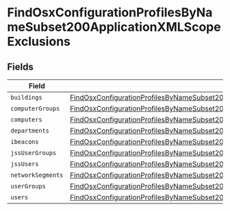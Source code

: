 # FindOsxConfigurationProfilesByNameSubset200ApplicationXMLScopeExclusions


## Fields

| Field                                                                                                                                                                                                           | Type                                                                                                                                                                                                            | Required                                                                                                                                                                                                        | Description                                                                                                                                                                                                     |
| --------------------------------------------------------------------------------------------------------------------------------------------------------------------------------------------------------------- | --------------------------------------------------------------------------------------------------------------------------------------------------------------------------------------------------------------- | --------------------------------------------------------------------------------------------------------------------------------------------------------------------------------------------------------------- | --------------------------------------------------------------------------------------------------------------------------------------------------------------------------------------------------------------- |
| `buildings`                                                                                                                                                                                                     | [FindOsxConfigurationProfilesByNameSubset200ApplicationXMLScopeExclusionsBuildings](../../models/operations/findosxconfigurationprofilesbynamesubset200applicationxmlscopeexclusionsbuildings.md)[]             | :heavy_minus_sign:                                                                                                                                                                                              | N/A                                                                                                                                                                                                             |
| `computerGroups`                                                                                                                                                                                                | [FindOsxConfigurationProfilesByNameSubset200ApplicationXMLScopeExclusionsComputerGroups](../../models/operations/findosxconfigurationprofilesbynamesubset200applicationxmlscopeexclusionscomputergroups.md)[]   | :heavy_minus_sign:                                                                                                                                                                                              | N/A                                                                                                                                                                                                             |
| `computers`                                                                                                                                                                                                     | [FindOsxConfigurationProfilesByNameSubset200ApplicationXMLScopeExclusionsComputers](../../models/operations/findosxconfigurationprofilesbynamesubset200applicationxmlscopeexclusionscomputers.md)[]             | :heavy_minus_sign:                                                                                                                                                                                              | N/A                                                                                                                                                                                                             |
| `departments`                                                                                                                                                                                                   | [FindOsxConfigurationProfilesByNameSubset200ApplicationXMLScopeExclusionsDepartments](../../models/operations/findosxconfigurationprofilesbynamesubset200applicationxmlscopeexclusionsdepartments.md)[]         | :heavy_minus_sign:                                                                                                                                                                                              | N/A                                                                                                                                                                                                             |
| `ibeacons`                                                                                                                                                                                                      | [FindOsxConfigurationProfilesByNameSubset200ApplicationXMLScopeExclusionsIbeacons](../../models/operations/findosxconfigurationprofilesbynamesubset200applicationxmlscopeexclusionsibeacons.md)[]               | :heavy_minus_sign:                                                                                                                                                                                              | N/A                                                                                                                                                                                                             |
| `jssUserGroups`                                                                                                                                                                                                 | [FindOsxConfigurationProfilesByNameSubset200ApplicationXMLScopeExclusionsJssUserGroups](../../models/operations/findosxconfigurationprofilesbynamesubset200applicationxmlscopeexclusionsjssusergroups.md)[]     | :heavy_minus_sign:                                                                                                                                                                                              | N/A                                                                                                                                                                                                             |
| `jssUsers`                                                                                                                                                                                                      | [FindOsxConfigurationProfilesByNameSubset200ApplicationXMLScopeExclusionsJssUsers](../../models/operations/findosxconfigurationprofilesbynamesubset200applicationxmlscopeexclusionsjssusers.md)[]               | :heavy_minus_sign:                                                                                                                                                                                              | N/A                                                                                                                                                                                                             |
| `networkSegments`                                                                                                                                                                                               | [FindOsxConfigurationProfilesByNameSubset200ApplicationXMLScopeExclusionsNetworkSegments](../../models/operations/findosxconfigurationprofilesbynamesubset200applicationxmlscopeexclusionsnetworksegments.md)[] | :heavy_minus_sign:                                                                                                                                                                                              | N/A                                                                                                                                                                                                             |
| `userGroups`                                                                                                                                                                                                    | [FindOsxConfigurationProfilesByNameSubset200ApplicationXMLScopeExclusionsUserGroups](../../models/operations/findosxconfigurationprofilesbynamesubset200applicationxmlscopeexclusionsusergroups.md)[]           | :heavy_minus_sign:                                                                                                                                                                                              | N/A                                                                                                                                                                                                             |
| `users`                                                                                                                                                                                                         | [FindOsxConfigurationProfilesByNameSubset200ApplicationXMLScopeExclusionsUsers](../../models/operations/findosxconfigurationprofilesbynamesubset200applicationxmlscopeexclusionsusers.md)[]                     | :heavy_minus_sign:                                                                                                                                                                                              | N/A                                                                                                                                                                                                             |